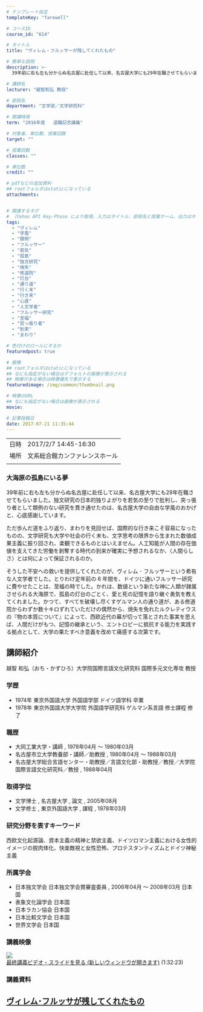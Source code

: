 ```yaml
---
# テンプレート指定
templateKey: "farewell"

# コースID
course_id: "614"

# タイトル
title: "ヴィレム・フルッサーが残してくれたもの"

# 簡単な説明
description: >-
  39年前に右も左も分からぬ名古屋に赴任して以来、名古屋大学にも29年在職させてもらいました。独文研究の日本的独りよがりを若気の至りで批判し、突っ張り者として類例のない研究を貫き通せたのは、名古屋大学の自由な学風のおかげと、心底感謝しています。ただ歩んだ道をふり返り、まわりを見回せば、国際的な行き来こそ容易になったものの、文学研究も大学や社会の行く末も、文字思考の限界から生まれた数値成果主義 ....

# 講師名
lecturer: "越智和弘 教授"

# 部局名
department: "文学部／文学研究科"

# 開講時限
term: "2016年度	退職記念講義"

# 対象者、単位数、授業回数
target: ""

# 授業回数
classes: ""

# 単位数
credit: ""

# pdfなどの追加資料
## rootフォルダはstaticになっている
attachments:


# 関連するタグ
# （Yahoo API Key-Phase により取得。入力はタイトル、部局名と授業ホーム、出力はキーフレーズ（tags））
tags:
  - "ヴィレム"
  - "学風"
  - "類例"
  - "フルッサー"
  - "若気"
  - "孤島"
  - "独文研究"
  - "焼失"
  - "修道院"
  - "灯台"
  - "通り道"
  - "行く末"
  - "行き来"
  - "心底"
  - "人文学者"
  - "フルッサー研究"
  - "至福"
  - "突っ張り者"
  - "到来"
  - "まわり"

# 色付けのロールにするか
featuredpost: true

# 画像
## rootフォルダはstaticになっている
## なにも指定がない場合はデフォルトの画像が表示される
## 映像がある場合は映像優先で表示する
featuredimage: /img/common/thumbnail.png

# 映像のURL
## なにも指定がない場合は画像が表示される
movie: 

# 記事投稿日
date: 2017-07-21 11:35:44
---
```


|   |   |
|---|---|
| 日時 | 2017/2/7  14:45-16:30 |
| 場所 | 文系総合館カンファレンスホール |
|   |   |


### 大海原の孤島にいる夢

39年前に右も左も分からぬ名古屋に赴任して以来、名古屋大学にも29年在職させてもらいました。独文研究の日本的独りよがりを若気の至りで批判し、突っ張り者として類例のない研究を貫き通せたのは、名古屋大学の自由な学風のおかげと、心底感謝しています。

ただ歩んだ道をふり返り、まわりを見回せば、国際的な行き来こそ容易になったものの、文学研究も大学や社会の行く末も、文字思考の限界から生まれた数値成果主義に振り回され、楽観できるものとはいえません。人工知能が人間の存在価値を支えてきた労働を剥奪する時代の到来が確実に予想されるなか、〈人間らしさ〉とは何によって保証されるのか。

そうした不安への救いを提供してくれたのが、ヴィレム ･ フルッサーという希有な人文学者でした。とりわけ定年前の 6 年間を、ドイツに通いフルッサー研究に費やせたことは、至福の時でした。かれは、数値という新たな神に人類が隷属させられる大海原で、孤島の灯台のごとく、愛と死の記憶を語り継ぐ勇気を教えてくれました。かつて、すべてを破壊し尽くすゲルマン人の通り道が、ある修道院からわずか数十キロずれていただけの偶然から、焼失を免れたルクレティウスの『物の本質について』によって、西欧近代の幕が切って落とされた事実を思えば、人間だけがもつ、記憶の継承という、エントロピーに抵抗する能力を実践する拠点として、大学の果たすべき意義を改めて痛感する次第です。


## 講師紹介

越智 和弘（おち・かずひろ）大学院国際言語文化研究科 国際多元文化専攻 教授

### 学歴

* 1974年 東京外国語大学 外国語学部 ドイツ語学科 卒業
* 1978年 東京外国語大学大学院 外国語学研究科 ゲルマン系言語 修士課程 修了

### 職歴

* 大同工業大学・講師 , 1978年04月 ～ 1980年03月
* 名古屋市立大学教養部・講師／助教授 , 1980年04月 ～ 1988年03月
* 名古屋大学総合言語センター・助教授／言語文化部・助教授／教授／大学院国際言語文化研究科／教授 , 1988年04月

### 取得学位

* 文学博士 , 名古屋大学 , 論文 , 2005年08月
* 文学修士 , 東京外国語大学 , 課程 , 1978年03月

### 研究分野を表すキーワード

西欧文化起源論、資本主義の精神と禁欲主義、ドイツロマン主義における女性的イメージの脱肉体化、快楽敵視と女性恐怖、プロテスタンティズムとドイツ神秘主義

### 所属学会

* 日本独文学会 日本独文学会賞審査委員 , 2006年04月 ～ 2008年03月 日本国
* 表象文化論学会 日本国
* 日本ラカン協会 日本国
* 日本比較文学会 日本国
* 世界文学会 日本国


### 講義映像

<a href="https://nuvideo.media.nagoya-u.ac.jp/embed/84925cf8bde076ff5a0c4a9640d30496c69d8c4b" target="blank">![](https://ocw.nagoya-u.jp/files/614/3592.jpg) <br />最終講義ビデオ・スライドを見る (新しいウィンドウが開きます)</a> (1:32:23)

### 講義資料

[ヴィレム･フルッサが残してくれたもの](https://ocw.nagoya-u.jp/files/614/ochi_2017.02.07.pdf) 
-----